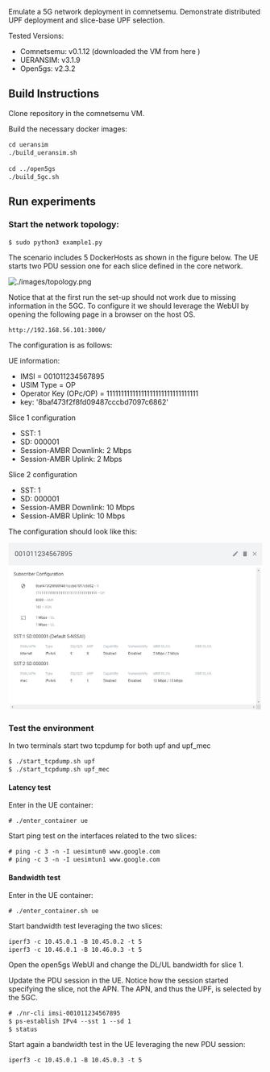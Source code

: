 Emulate a 5G network deployment in comnetsemu.
Demonstrate distributed UPF deployment and slice-base UPF selection.

Tested Versions:
- Comnetsemu: v0.1.12 (downloaded the VM from here )
- UERANSIM: v3.1.9
- Open5gs: v2.3.2

## Build Instructions

Clone repository in the comnetsemu VM.

Build the necessary docker images:

```
cd ueransim
./build_ueransim.sh

cd ../open5gs
./build_5gc.sh
```

## Run experiments

### Start the network topology:
```
$ sudo python3 example1.py
```

The scenario includes 5 DockerHosts as shown in the figure below.
The UE starts two PDU session one for each slice defined in the core network.

<img src="./images/topology.png" title="./images/topology.png" width=1000px></img>

Notice that at the first run the set-up should not work due to missing information in the 5GC.
To configure it we should leverage the WebUI by opening the following page in a browser on the host OS.
```
http://192.168.56.101:3000/
```

The configuration is as follows:

UE information:
- IMSI = 001011234567895
- USIM Type = OP
- Operator Key (OPc/OP) = 11111111111111111111111111111111
- key: '8baf473f2f8fd09487cccbd7097c6862'

Slice 1 configuration
- SST: 1
- SD: 000001
- Session-AMBR Downlink: 2 Mbps
- Session-AMBR Uplink: 2 Mbps

Slice 2 configuration
- SST: 1
- SD: 000001
- Session-AMBR Downlink: 10 Mbps
- Session-AMBR Uplink: 10 Mbps

The configuration should look like this:

<img src="./images/WebUI_config.jpg" title="./images/WebUI_config.jpg" width=1000px></img>


### Test the environment

In two terminals start two tcpdump for both upf and upf_mec

``` 
$ ./start_tcpdump.sh upf
$ ./start_tcpdump.sh upf_mec
``` 

#### Latency test
Enter in the UE container:
``` 
# ./enter_container ue
``` 

Start ping test on the interfaces related to the two slices:
``` 
# ping -c 3 -n -I uesimtun0 www.google.com
# ping -c 3 -n -I uesimtun1 www.google.com
``` 



#### Bandwidth test

Enter in the UE container:
``` 
# ./enter_container.sh ue
``` 

Start bandwidth test leveraging the two slices:
``` 
iperf3 -c 10.45.0.1 -B 10.45.0.2 -t 5
iperf3 -c 10.46.0.1 -B 10.46.0.3 -t 5
``` 

Open the open5gs WebUI and change the DL/UL bandwidth for slice 1.

Update the PDU session in the UE. Notice how the session started specifying the slice, not the APN. The APN, and thus the UPF, is selected by the 5GC.

```
# ./nr-cli imsi-001011234567895
$ ps-establish IPv4 --sst 1 --sd 1
$ status
```

Start again a bandwidth test in the UE leveraging the new PDU session:
``` 
iperf3 -c 10.45.0.1 -B 10.45.0.3 -t 5
```






